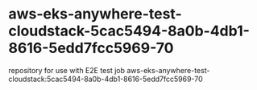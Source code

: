 # aws-eks-anywhere-test-cloudstack-5cac5494-8a0b-4db1-8616-5edd7fcc5969-70
repository for use with E2E test job aws-eks-anywhere-test-cloudstack:5cac5494-8a0b-4db1-8616-5edd7fcc5969-70
